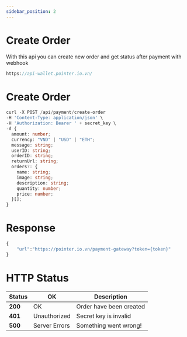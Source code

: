 ```yaml
---
sidebar_position: 2
---
```


# Create Order

With this api you can create new order and get status after payment with webhook

```typescript title="Base URL"
https://api-wallet.pointer.io.vn/
```

# Create Order

```typescript title="Create Order"
curl -X POST /api/payment/create-order
-H 'Content-Type: application/json' \
-H 'Authorization: Bearer ' + secret_key \
-d {
  amount: number;
  currency: "VND" | "USD" | "ETH";
  message: string;
  userID: string;
  orderID: string;
  returnUrl: string;
  orders?: {
    name: string;
    image: string;
    description: string;
    quantity: number;
    price: number;
  }[];
}
```

# Response

```typescript title="Response"
{
    "url":"https://pointer.io.vn/payment-gateway?token={token}"
}
```

# HTTP Status

| Status  | OK            | Description             |
| ------- | ------------- | ----------------------- |
| **200** | OK            | Order have been created |
| **401** | Unauthorized  | Secret key is invalid   |
| **500** | Server Errors | Something went wrong!   |
